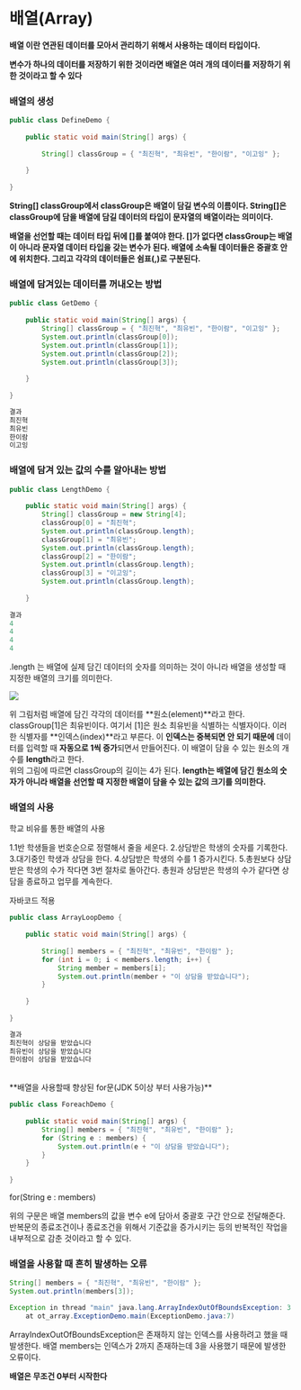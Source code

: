 <h1>배열(Array)</h1>

**배열 이란 연관된 데이터를 모아서 관리하기 위해서 사용하는 데이터 타입이다.**

**변수가 하나의 데이터를 저장하기 위한 것이라면 배열은 여러 개의 데이터를 저장하기 위한 것이라고 할 수 있다**

<h3>배열의 생성</h3>

```java
public class DefineDemo {
 
    public static void main(String[] args) {
 
        String[] classGroup = { "최진혁", "최유빈", "한이람", "이고잉" };
 
    }
 
}
```
**String[] classGroup에서 classGroup은 배열이 담길 변수의 이름이다.
String[]은 classGroup에 담을 배열에 담길 데이터의 타입이 문자열의 배열이라는 의미이다.**

**배열을 선언할 때는 데이터 타입 뒤에 []를 붙여야 한다.
[]가 없다면 classGroup는 배열이 아니라 문자열 데이터 타입을 갖는 변수가 된다. 
배열에 소속될 데이터들은 중괄호 안에 위치한다. 그리고 각각의 데이터들은 쉼표(,)로 구분된다.**

<h3>배열에 담겨있는 데이터를 꺼내오는 방법</h3>

```java
public class GetDemo {
 
    public static void main(String[] args) {
        String[] classGroup = { "최진혁", "최유빈", "한이람", "이고잉" };
        System.out.println(classGroup[0]);
        System.out.println(classGroup[1]);
        System.out.println(classGroup[2]);
        System.out.println(classGroup[3]);
 
    }
 
}

결과
최진혁
최유빈
한이람
이고잉
```

<h3>배열에 담겨 있는 값의 수를 알아내는 방법</h3>

```java
public class LengthDemo {
 
    public static void main(String[] args) {
        String[] classGroup = new String[4];
        classGroup[0] = "최진혁";
        System.out.println(classGroup.length);
        classGroup[1] = "최유빈";
        System.out.println(classGroup.length);
        classGroup[2] = "한이람";
        System.out.println(classGroup.length);
        classGroup[3] = "이고잉";
        System.out.println(classGroup.length);
 
    }
    
결과
4
4
4
4
```

.length 는 배열에 실제 담긴 데이터의 숫자를 의미하는 것이 아니라 배열을 생성할 때 지정한 배열의 크기를 의미한다.

![](https://s3.ap-northeast-2.amazonaws.com/opentutorials-user-file/module/516/1841.gif)

위 그림처럼 배열에 담긴 각각의 데이터를 **원소(element)**라고 한다.
classGroup[1]은 최유빈이다. 여기서 [1]은 원소 최유빈을 식별하는 식별자이다. 이러한 식별자를 **인덱스(index)**라고 부른다. 이 **인덱스는 중복되면 안 되기 때문에** 데이터를 입력할 때 **자동으로 1씩 증가**되면서 만들어진다. 이 배열이 담을 수 있는 원소의 개수를 **length**라고 한다.  
위의 그림에 따르면 classGroup의 길이는 4가 된다. **length는 배열에 담긴 원소의 숫자가 아니라 배열을 선언할 때 지정한 배열이 담을 수 있는 값의 크기를 의미한다.**


<h3>배열의 사용</h3>

학교 비유를 통한 배열의 사용

1.1반 학생들을 번호순으로 정렬해서 줄을 세운다.
2.상담받은 학생의 숫자를 기록한다.
3.대기중인 학생과 상담을 한다.
4.상담받은 학생의 수를 1 증가시킨다.
5.총원보다 상담받은 학생의 수가 작다면 3번 절차로 돌아간다.
총원과 상담받은 학생의 수가 같다면 상담을 종료하고 업무를 계속한다.

자바코드 적용

```java
public class ArrayLoopDemo {
 
    public static void main(String[] args) {
 
        String[] members = { "최진혁", "최유빈", "한이람" };
        for (int i = 0; i < members.length; i++) {
            String member = members[i];
            System.out.println(member + "이 상담을 받았습니다");
        }
 
    }
 
}

결과
최진혁이 상담을 받았습니다
최유빈이 상담을 받았습니다
한이람이 상담을 받았습니다
```
<br>
**배열을 사용할때 향상된 for문(JDK 5이상 부터 사용가능)**

```java
public class ForeachDemo {
 
    public static void main(String[] args) {
        String[] members = { "최진혁", "최유빈", "한이람" };
        for (String e : members) {
            System.out.println(e + "이 상담을 받았습니다");
        }
    }
 
}
```

for(String e : members)

위의 구문은 배열 members의 값을 변수 e에 담아서 중괄호 구간 안으로 전달해준다. 반복문의 종료조건이나 종료조건을 위해서 기준값을 증가시키는 등의 반복적인 작업을 내부적으로 감춘 것이라고 할 수 있다.

<h3>배열을 사용할 때 흔히 발생하는 오류</h3>

```java
String[] members = { "최진혁", "최유빈", "한이람" };
System.out.println(members[3]);     

Exception in thread "main" java.lang.ArrayIndexOutOfBoundsException: 3
    at ot_array.ExceptionDemo.main(ExceptionDemo.java:7)
```

ArrayIndexOutOfBoundsException은 존재하지 않는 인덱스를 사용하려고 했을 때 발생한다. 배열 members는 인덱스가 2까지 존재하는데 3을 사용했기 때문에 발생한 오류이다.

**배열은 무조건 0부터 시작한다**
